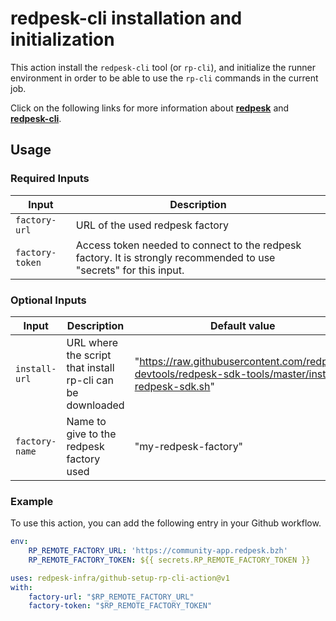 # redpesk-cli installation and initialization

This action install the `redpesk-cli` tool (or `rp-cli`), and initialize the runner environment in order to be able to use the `rp-cli` commands in the current job.

Click on the following links for more information about **[redpesk](https://docs.redpesk.bzh/)** and **[redpesk-cli](https://docs.redpesk.bzh/docs/en/master/getting_started/rp_cli_quickstart/0_introduction.html)**.

## Usage

### Required Inputs

| Input           | Description                                                                                                        |
| --------------- | ------------------------------------------------------------------------------------------------------------------ |
| `factory-url`   | URL of the used redpesk factory                                                                                    |
| `factory-token` | Access token needed to connect to the redpesk factory. It is strongly recommended to use "secrets" for this input. |

### Optional Inputs

| Input          | Description                                                | Default value                                                                                        |
| -------------- | ---------------------------------------------------------- | ---------------------------------------------------------------------------------------------------- |
| `install-url`  | URL where the script that install rp-cli can be downloaded | "https://raw.githubusercontent.com/redpesk-devtools/redpesk-sdk-tools/master/install-redpesk-sdk.sh" |
| `factory-name` | Name to give to the redpesk factory used                   | "my-redpesk-factory"                                                                                 |

### Example

To use this action, you can add the following entry in your Github workflow.

```yaml
env:
    RP_REMOTE_FACTORY_URL: 'https://community-app.redpesk.bzh'
    RP_REMOTE_FACTORY_TOKEN: ${{ secrets.RP_REMOTE_FACTORY_TOKEN }}

uses: redpesk-infra/github-setup-rp-cli-action@v1
with:
    factory-url: "$RP_REMOTE_FACTORY_URL"
    factory-token: "$RP_REMOTE_FACTORY_TOKEN"
```